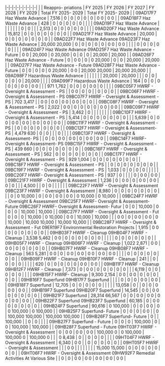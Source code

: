 |-|-|-|-|-|-|-|-|-|
| | Reappro-  priations | FY 2025 | FY 2026 | FY 2027 | FY 2028 | FY 2029 | Total FY 2025- 2029 | Total FY 2025- 2029 |
| 09AD17F7 Haz Waste Advance | 7,516 | 0 | 0 | 0 | 0 | 0 | 0  0 | 0  0 |
| 09AD18F7 Haz Waste Advance | 428 | 0 | 0 | 0 | 0 | 0 | | |
| 09AD19F7 Haz Waste Advance | | | | | | | 0 | 0 |
| | 2,513 | 0 | 0 | 0 | 0 | 0 | | |
| 09AD20F7 Haz Waste Advance | 15,812 | 0 | 0 | 0 | 0 | 0 | 0 | 0 |
| 09AD21F7 Haz Waste Advance | 20,000 | 0 | 0 | 0 | 0 | 0 | 0 | 0 |
| 09AD22F7 Haz Waste Advance 09AD23F7 Haz Waste Advance | 20,000  20,000 | 0 | 0 | 0 | 0 | 0 | 0  0 | 0  0 |
| | | 0 | 0 | 0 | 0 | 0 | | |
| 09AD24F7 Haz Waste Advance 09AD25F7 Haz Waste Advance - Future | 0  0 | 20,000 | 0  20,000 | 0 | 0 | 0 | 20,000 | 20,000 |
| 09AD26F7 Haz Waste Advance - Future | 0 | 0  0 | 0 | 0  20,000 | 0 | 0 | 20,000 | 20,000 |
| 09AD27F7 Haz Waste Advance - Future 09AD28F7 Haz Waste Advance - Future | 0 | 0 | 0 | 0 | 0  20,000 | 0  0 | 20,000  20,000 | 20,000  20,000 |
| 09AD98F7 Hazardous Waste Advance | | | | | | | 20,000 | 20,000 |
| | 0 | 0 | 0 | 0 | 0 | 20,000 | | |
| 09AD99F7 Hazardous Waste Advance | 164 | 0 | 0 | 0 | 0 | 0 | 0  0 | 0  0 |
| | 971  1,762 | 0 | 0 | 0 | 0  0 | 0 | | |
| 09BC05F7 HWRF - Oversight & Assessment - PS | | 0  0 | 0 | 0 | | 0 | 0 | 0 |
| 09BC06F7 HWRF - Oversight & Assessment - PS 09BC07F7 HWRF - Oversight & Assessment - PS | 702  3,417 | | 0  0 | 0  0 | 0  0 | 0  0 | 0 | 0 |
| 09BC08F7 HWRF - Oversight & Assessment - PS | 2,022 | 0  0 | 0 | 0 | 0 | 0 | 0  0 | 0  0 |
| 09BC09F7 HWRF - Oversight & Assessment - PS | 3,462 | 0 | | | | | | |
| 09BC10F7 HWRF - Oversight & Assessment - PS | 5,414 | 0 | 0 | 0 | 0 | 0 | 0 | 0 |
| | 5,639 | 0 | 0  0 | 0  0 | 0  0 | 0  0 | 0  0 | 0  0 |
| 09BC11F7 HWRF - Oversight & Assessment - PS | | 0 | 0 | 0 | 0 | 0 | 0 | 0 |
| 09BC12F7 HWRF - Oversight & Assessment- PS | 4,479  630 | 0 | 0 | | | 0 | | |
| 09BC13F7 HWRF - Oversight & Assessment- PS | | 0 | 0 | 0  0 | 0  0 | 0 | 0  0 | 0  0 |
| 09BC14F7 HWRF- Oversight & Assessment- PS 09BC15F7 HWRF - Oversight & Assessment -PS | 439  660 | 0 | 0 | 0 | 0 | 0 | 0 | 0 |
| 09BC16F7 HWRF - Oversight & Assessment - PS | 562 | 0 | 0 | 0 | 0 | 0 | 0 | 0 |
| 09BC17F7 HWRF - Oversight & Assessment - PS | 929  1,004 | 0 | 0 | 0 | 0 | 0 | 0 | 0 |
| 09BC18F7 HWRF - Oversight & Assessment - PS | | 0 | 0 | 0 | 0 | 0 | 0 | 0 |
| 09BC19F7 HWRF - Oversight & Assessment - PS | 1,033 | 0 | 0 | 0 | 0 | | | |
| 09BC20F7 HWRF- Oversight & Assessment - PS | 937 | 0 | | | | 0 | 0  0 | 0  0 |
| 09BC21F7 HWRF - Oversight & Assessment | 1,236 | 0 | 0  0 | 0 | 0  0 | 0  0 | 0 | 0 |
| | 4,500 | | 0 | 0 | | | | |
| 09BC22F7 HWRF - Oversight & Assessment 09BC23F7 HWRF - Oversight & Assessment | 8,980 | 0 | 0 | 0 | 0 | 0 | 0 | 0 |
| | 0 | 0  10,000 | 0 | 0  0 | 0  0 | 0  0 | 0  10,000 | 0  10,000 |
| 09BC24F7 HWRF - Oversight & Assessment 09BC25F7 HWRF- Oversight & Assessment-Future  09BC26F7 HWRF- Oversight & Assessment- Futur | 0 | 0 | 10,000 | 0 | 0 | 0 | 10,000 | 10,000 |
| 09BC27F7 HWRF - Oversight & Assessment - Fut | 0 | 0 | 0 | 10,000 | 0  10,000 | 0  0 | 10,000 | 10,000 |
| | 0  0 | 0 | 0  0 | 0  0 | 0 | 10,000 | 10,000  10,000 | 10,000  10,000 |
| 09BC28F7 HWRF - Oversight & Assessment - Fut  09ER19F7 Environmental Restoration Projects | 1,915 | 0  0 | 0 | 0 | 0 | 0 | 0 | 0 |
| 09HB03F7 HWRF - Cleanup 09HB04F7 HWRF - Cleanup | 3,538  5,462 | 0  0 | 0 | 0 | 0 | 0 | 0 | 0 |
| | | | 0 | 0 | 0 | 0 | 0 | 0 |
| 09HB05F7 HWRF - Cleanup 09HB06F7 HWRF - Cleanup | 1,022  2,871 | 0  0 | 0  0 | 0 | 0 | 0 | 0 | 0 |
| 09HB07F7 HWRF - Cleanup 09HB08F7 HWRF - Cleanup | 563  5,281 | 0  0 | 0 | 0  0 | 0  0 | 0  0 | 0  0 | 0  0 |
| | | 0 | 0 | 0 | 0 | 0 | 0 | 0 |
| 09HB09F7 HWRF - Cleanup 09HB10F7 HWRF - Cleanup | 241 | | 0 | 0 | 0 | 0 | | |
| | 620 | 0 | 0 | 0 | 0 | 0 | 0  0 | 0  0 |
| 09HB11F7 HWRF - Cleanup 09HB12F7 HWRF - Cleanup | 7,373 | 0 | 0  0 | 0 | 0 | 0 | 0 | 0 |
| | 6,119 | 0 | 0 | 0 | 0 | 0 | | |
| 09HB15F7 HWRF- Cleanup | 9,300  2,154 | 0  0 | 0  0 | 0 | 0 | 0 | 0 | 0 |
| 09HB16F7 Superfund 09HB17F7 Superfund | | | | 0 | 0 | 0 | 0  0 | 0  0 |
| 09HB18F7 Superfund | 12,705 | 0 | 0 | 0 | 0 | 0 | | |
| | 13,058 | 0 | | 0 | 0 | 0 | 0  0 | 0  0 |
| 09HB19F7 Superfund 09HB20F7 Superfund | 14,545 | 0  0 | 0  0 | 0 | 0 | 0 | 0 | 0 |
| 09HB21F7 Superfund | 28,314  66,567 | 0 | 0 | 0  0 | 0  0 | 0  0 | 0  0 | 0  0 |
| 09HB22F7 Superfund 09HB23F7 Superfund | 60,185 | 0 | 0  0 | 0 | 0 | 0 | 0 | 0 |
| 09HB24F7 Superfund | 90,616 | 0  100,000 | 0 | 0 | 0  0 | 0 | 0  100,000 | 0  100,000 |
| 09HB25F7 Superfund- Future | 0 | 0 | 0 | 0  0 | | 0 | 100,000  100,000 | 100,000  100,000 |
| 09HB26F7 Superfund- Future | 0 | | 100,000 | | 0 | 0 | | |
| 09HB27F7 Superfund - Future | 0 | 0 | 0 | 100,000 | 0 | 0 | 100,000 | 100,000 |
| 09HB28F7 Superfund - Future 09HT03F7 HWRF - Oversight & Assessment | 0 | 0  0 | 0  0 | 0  0 | 100,000  0 | 0  100,000 | 100,000  0 | 100,000  0 |
| | 0  8,438 | 0 | | 0 | 0 | 0 | | |
| 09HT04F7 HWRF - Oversight & Assessment | 6,340 | 0  0 | | 0 | 0 | 0 | 0 | 0 |
| 09HT05F7 HWRF - Oversight & Assessment | | | 0  0 | | | | | |
| | 15,000  15,000 | 0 | 0 | 0 | 0 | 0 | 0 | 0 |
| 09HT06F7 HWRF - Oversight & Assessment 09HW92F7 Remedial Activities At Various Site | | 0 | 0 | 0  0 | 0  0 | 0  0 | 0  0 | 0  0 |